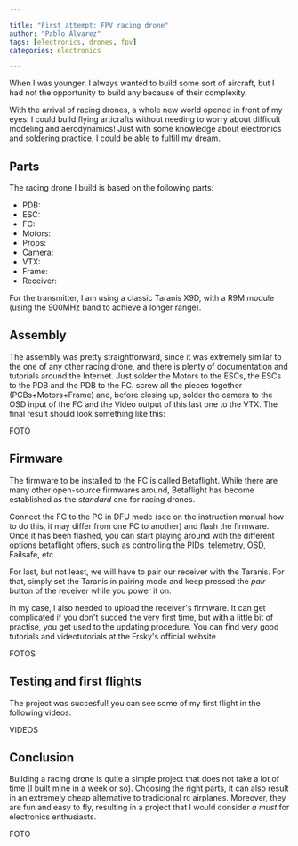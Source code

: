 ```yaml
---

title: "First attempt: FPV racing drone"
author: "Pablo Álvarez"
tags: [electronics, drones, fpv]
categories: electronics

---
```


When I was younger, I always wanted to build some sort of aircraft, but I had not the opportunity to build any because of their complexity.

With the arrival of racing drones, a whole new world opened in front of my eyes: I could build flying articrafts without needing to worry about difficult modeling and aerodynamics! Just with some knowledge about electronics and soldering practice, I could be able to fulfill my dream.

## Parts

The racing drone I build is based on the following parts:

- PDB: 
- ESC: 
- FC: 
- Motors:
- Props:
- Camera:
- VTX:
- Frame:
- Receiver:

For the transmitter, I am using a classic Taranis X9D, with a R9M module (using the 900MHz band to achieve a longer range).

## Assembly

The assembly was pretty straightforward, since it was extremely similar to the one of any other racing drone, and there is plenty of documentation and tutorials around the Internet. Just solder the Motors to the ESCs, the ESCs to the PDB and the PDB to the FC. screw all the pieces together (PCBs+Motors+Frame) and, before closing up, solder the camera to the OSD input of the FC and the Video output of this last one to the VTX. The final result should look something like this:

FOTO

## Firmware

The firmware to be installed to the FC is called Betaflight. While there are many other open-source firmwares around, Betaflight has become established as the _standard_ one for racing drones. 

Connect the FC to the PC in DFU mode (see on the instruction manual how to do this, it may differ from one FC to another) and flash the firmware. Once it has been flashed, you can start playing around with the different options betaflight offers, such as controlling the PIDs, telemetry, OSD, Failsafe, etc.

For last, but not least, we will have to pair our receiver with the Taranis. For that, simply set the Taranis in pairing mode and keep pressed the _pair_ button of the receiver while you power it on. 

In my case, I also needed to upload the receiver's firmware. It can get complicated if you don't succed the very first time, but with a little bit of practise, you get used to the updating procedure. You can find very good tutorials and videotutorials at the Frsky's official website

FOTOS

## Testing and first flights

The project was succesful! you can see some of my first flight in the following videos:

VIDEOS

## Conclusion

Building a racing drone is quite a simple project that does not take a lot of time (I built mine in a week or so). Choosing the right parts, it can also result in an extremely cheap alternative to tradicional rc airplanes. Moreover, they are fun and easy to fly, resulting in a project that I would consider _a must_ for electronics enthusiasts.

FOTO
